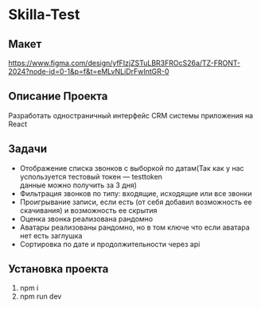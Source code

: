 # Skilla-Test
  
## Макет
https://www.figma.com/design/yfFIzjZSTuLBR3FROcS26a/TZ-FRONT-2024?node-id=0-1&p=f&t=eMLvNLiDrFwIntGR-0

## Описание Проекта
Разработать одностраничный интерфейс CRM системы приложения на React

## Задачи
- Отображение списка звонков с выборкой по датам(Так как у нас успользуется тестовый токен — testtoken<br>
  данные можно получить за 3 дня)<br>
- Фильтрация звонков по типу: входящие, исходящие или все звонки<br>
- Проигрывание записи, если есть (от себя добавил возможность ее скачивания) и возможность ее скрытия <br>
- Оценка звонка реализована рандомно <br>
- Аватары реализованы рандомно, но в том ключе что если аватара нет есть заглушка <br>
- Сортировка по дате и продолжительности через api <br>


## Установка проекта
1. npm i <br>
2. npm run dev